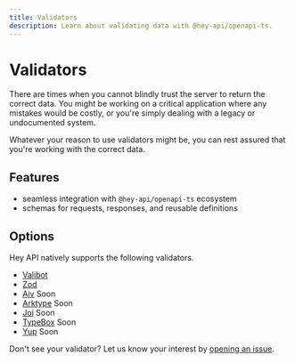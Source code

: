 ```yaml
---
title: Validators
description: Learn about validating data with @hey-api/openapi-ts.
---
```


# Validators

There are times when you cannot blindly trust the server to return the correct data. You might be working on a critical application where any mistakes would be costly, or you're simply dealing with a legacy or undocumented system.

Whatever your reason to use validators might be, you can rest assured that you're working with the correct data.

## Features

- seamless integration with `@hey-api/openapi-ts` ecosystem
- schemas for requests, responses, and reusable definitions

## Options

Hey API natively supports the following validators.

- [Valibot](/openapi-ts/plugins/valibot)
- [Zod](/openapi-ts/plugins/zod)
- [Ajv](/openapi-ts/plugins/ajv) <span data-soon>Soon</span>
- [Arktype](/openapi-ts/plugins/arktype) <span data-soon>Soon</span>
- [Joi](/openapi-ts/plugins/joi) <span data-soon>Soon</span>
- [TypeBox](/openapi-ts/plugins/typebox) <span data-soon>Soon</span>
- [Yup](/openapi-ts/plugins/yup) <span data-soon>Soon</span>

Don't see your validator? Let us know your interest by [opening an issue](https://github.com/hey-api/openapi-ts/issues).

<!--@include: ../partials/examples.md-->
<!--@include: ../partials/sponsors.md-->
